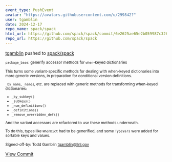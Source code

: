 ```yaml
---
event_type: PushEvent
avatar: "https://avatars.githubusercontent.com/u/299842?"
user: tgamblin
date: 2024-12-17
repo_name: spack/spack
html_url: https://github.com/spack/spack/commit/6e2625ae65e2b059987c326ba4eb5edc6a32d27f
repo_url: https://github.com/spack/spack
---
```


<a href='https://github.com/tgamblin' target='_blank'>tgamblin</a> pushed to <a href='https://github.com/spack/spack' target='_blank'>spack/spack</a>

<small>`package_base`: generify accessor methods for `when`-keyed dictionaries

This turns some variant-specific methods for dealing with when-keyed dictionaries into
more generic versions, in preparation for conditional version definitions.

`_by_name`, `_names`, etc. are replaced with generic methods for transforming
when-keyed dictionaries:
 * `_by_subkey()`
 * `_subkeys()`
 * `_num_definitions()`
 * `_definitions()`
 * `_remove_overridden_defs()`

And the variant accessors are refactored to use these methods underneath.

To do this, types like `WhenDict` had to be generified, and some `TypeVars`
were added for sortable keys and values.

Signed-off-by: Todd Gamblin <tgamblin@llnl.gov></small>

<a href='https://github.com/spack/spack/commit/6e2625ae65e2b059987c326ba4eb5edc6a32d27f' target='_blank'>View Commit</a>
